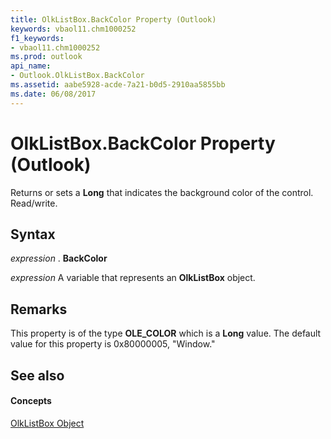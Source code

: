 ```yaml
---
title: OlkListBox.BackColor Property (Outlook)
keywords: vbaol11.chm1000252
f1_keywords:
- vbaol11.chm1000252
ms.prod: outlook
api_name:
- Outlook.OlkListBox.BackColor
ms.assetid: aabe5928-acde-7a21-b0d5-2910aa5855bb
ms.date: 06/08/2017
---
```



# OlkListBox.BackColor Property (Outlook)

Returns or sets a **Long** that indicates the background color of the control. Read/write.


## Syntax

 _expression_ . **BackColor**

 _expression_ A variable that represents an **OlkListBox** object.


## Remarks

This property is of the type **OLE_COLOR** which is a **Long** value. The default value for this property is 0x80000005, "Window."


## See also


#### Concepts


[OlkListBox Object](olklistbox-object-outlook.md)

